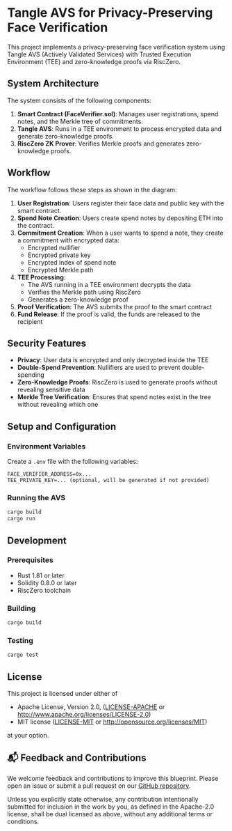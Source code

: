 # Tangle AVS for Privacy-Preserving Face Verification

This project implements a privacy-preserving face verification system using Tangle AVS (Actively Validated Services) with Trusted Execution Environment (TEE) and zero-knowledge proofs via RiscZero.

## System Architecture

The system consists of the following components:

1. **Smart Contract (FaceVerifier.sol)**: Manages user registrations, spend notes, and the Merkle tree of commitments.
2. **Tangle AVS**: Runs in a TEE environment to process encrypted data and generate zero-knowledge proofs.
3. **RiscZero ZK Prover**: Verifies Merkle proofs and generates zero-knowledge proofs.

## Workflow

The workflow follows these steps as shown in the diagram:

1. **User Registration**: Users register their face data and public key with the smart contract.
2. **Spend Note Creation**: Users create spend notes by depositing ETH into the contract.
3. **Commitment Creation**: When a user wants to spend a note, they create a commitment with encrypted data:
   - Encrypted nullifier
   - Encrypted private key
   - Encrypted index of spend note
   - Encrypted Merkle path
4. **TEE Processing**:
   - The AVS running in a TEE environment decrypts the data
   - Verifies the Merkle path using RiscZero
   - Generates a zero-knowledge proof
5. **Proof Verification**: The AVS submits the proof to the smart contract
6. **Fund Release**: If the proof is valid, the funds are released to the recipient

## Security Features

- **Privacy**: User data is encrypted and only decrypted inside the TEE
- **Double-Spend Prevention**: Nullifiers are used to prevent double-spending
- **Zero-Knowledge Proofs**: RiscZero is used to generate proofs without revealing sensitive data
- **Merkle Tree Verification**: Ensures that spend notes exist in the tree without revealing which one

## Setup and Configuration

### Environment Variables

Create a `.env` file with the following variables:

```
FACE_VERIFIER_ADDRESS=0x...
TEE_PRIVATE_KEY=... (optional, will be generated if not provided)
```

### Running the AVS

```bash
cargo build
cargo run
```

## Development

### Prerequisites

- Rust 1.81 or later
- Solidity 0.8.0 or later
- RiscZero toolchain

### Building

```bash
cargo build
```

### Testing

```bash
cargo test
```

## License

This project is licensed under either of

- Apache License, Version 2.0, ([LICENSE-APACHE](LICENSE-APACHE) or http://www.apache.org/licenses/LICENSE-2.0)
- MIT license ([LICENSE-MIT](LICENSE-MIT) or http://opensource.org/licenses/MIT)

at your option.

## 📬 Feedback and Contributions

We welcome feedback and contributions to improve this blueprint.
Please open an issue or submit a pull request on
our [GitHub repository](https://github.com/tangle-network/blueprint-template/issues).

Unless you explicitly state otherwise, any contribution intentionally submitted
for inclusion in the work by you, as defined in the Apache-2.0 license, shall be
dual licensed as above, without any additional terms or conditions.
